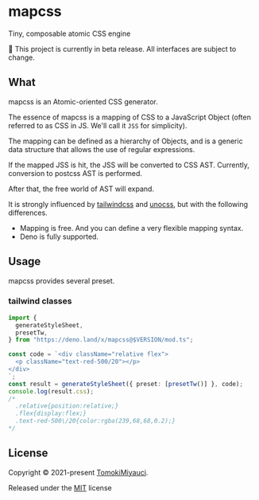 # mapcss

Tiny, composable atomic CSS engine

:construction: This project is currently in beta release. All interfaces are
subject to change.

## What

mapcss is an Atomic-oriented CSS generator.

The essence of mapcss is a mapping of CSS to a JavaScript Object (often referred
to as CSS in JS. We'll call it `JSS` for simplicity).

The mapping can be defined as a hierarchy of Objects, and is a generic data
structure that allows the use of regular expressions.

If the mapped JSS is hit, the JSS will be converted to CSS AST. Currently,
conversion to postcss AST is performed.

After that, the free world of AST will expand.

It is strongly influenced by
[tailwindcss](https://github.com/tailwindlabs/tailwindcss) and
[unocss](https://github.com/antfu/unocss), but with the following differences.

- Mapping is free. And you can define a very flexible mapping syntax.
- Deno is fully supported.

## Usage

mapcss provides several preset.

### tailwind classes

```ts
import {
  generateStyleSheet,
  presetTw,
} from "https://deno.land/x/mapcss@$VERSION/mod.ts";

const code = `<div className="relative flex">
  <p className="text-red-500/20"></p>  
</div>
`;
const result = generateStyleSheet({ preset: [presetTw()] }, code);
console.log(result.css);
/*
  .relative{position:relative;}
  .flex{display:flex;}
  .text-red-500\/20{color:rgba(239,68,68,0.2);}
*/
```

## License

Copyright © 2021-present [TomokiMiyauci](https://github.com/TomokiMiyauci).

Released under the [MIT](./LICENSE) license
